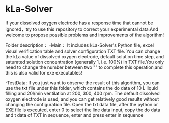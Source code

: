 # kLa-Solver
  If your dissolved oxygen electrode has a response time that cannot be ignored，try to use this repository to correct your experimental data.And welcome to propose possible problems and improvements of the algorithm!

Folder description：
-Main：
  It includes kLa-Solver's Python file, excel visual verification table and solver configuration TXT file.
  You can change the kLa value of dissolved oxygen electrode, default solution time step, and saturated solution concentration (generally 1, i.e. 100%) in TXT file.You only need to change the number between two "<text>" to complete this operation,and this is also valid for exe executables!
  
-TestData:
  If you just want to observe the result of this algorithm, you can use the txt file under this folder, which contains the do data of 10 L liquid filling and 20l/min ventilation at 200, 300, 400 rpm. The default dissolved oxygen electrode is used, and you can get relatively good results without changing the configuration file.
  Open the txt data file, after the python or EXE file is executed, enter 0 to select the line data input, copy the do data and t data of TXT in sequence, enter and press enter in sequence
